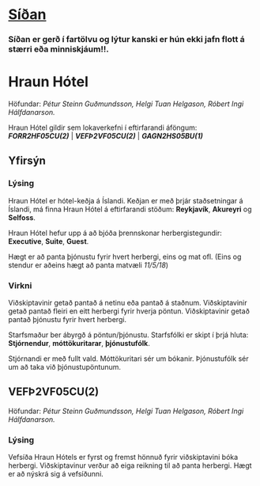 
# [Síðan](https://vefth2vf-verkefni-hraunhotel.herokuapp.com/)
### Síðan er gerð í fartölvu og lýtur kanski er hún ekki jafn flott á stærri eða minniskjáum!!.

# Hraun Hótel

Höfundar: *Pétur Steinn Guðmundsson, Helgi Tuan Helgason, Róbert Ingi Hálfdanarson.*

Hraun Hótel gildir sem lokaverkefni í eftirfarandi áföngum: **_FORR2HF05CU(2)_** | **_VEFÞ2VF05CU(2)_** | **_GAGN2HS05BU(1)_**

## Yfirsýn

### Lýsing
Hraun Hótel er hótel-keðja á Íslandi. Keðjan er með þrjár staðsetningar
á Íslandi, má finna Hraun Hótel á eftirfarandi stöðum: **Reykjavík**, **Akureyri** og **Selfoss**.

Hraun Hótel hefur upp á að bjóða þrennskonar herbergistegundir: **Executive**, **Suite**, **Guest**.

Hægt er að panta þjónustu fyrir hvert herbergi, eins og mat ofl. (Eins og stendur er aðeins hægt að panta matvæli *11/5/18*)

### Virkni

Viðskiptavinir getað pantað á netinu eða pantað á staðnum.
Viðskiptavinir getað pantað fleiri en eitt herbergi fyrir hverja pöntun.
Viðskiptavinir getað pantað þjónustu fyrir hvert herbergi.

Starfsmaður ber ábyrgð á pöntun/þjónustu.
Starfsfólki er skipt í þrjá hluta: **Stjórnendur**, **móttökuritarar**, **þjónustufólk**.

Stjórnandi er með fullt vald.
Móttökuritari sér um bókanir.
Þjónustufólk sér um að taka við þjónustupöntunum.

## VEFÞ2VF05CU(2)
Höfundar: *Pétur Steinn Guðmundsson, Helgi Tuan Helgason, Róbert Ingi Hálfdanarson.*

### Lýsing
Vefsíða Hraun Hótels er fyrst og fremst hönnuð fyrir viðskiptavini bóka herbergi.
Viðskiptavinur verður að eiga reikning til að panta herbergi.
Hægt er að nýskrá sig á vefsíðunni.

